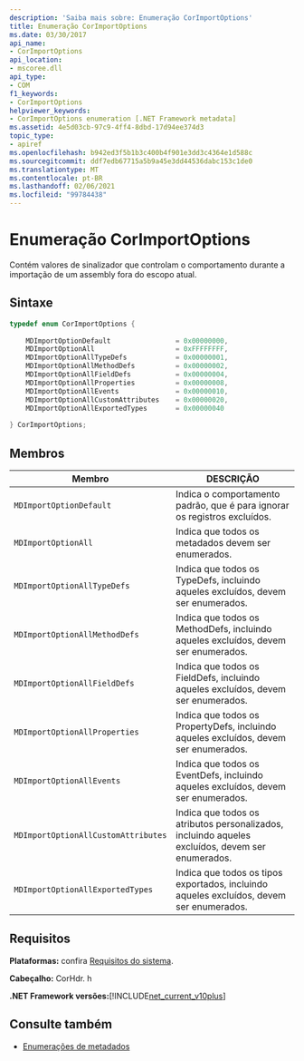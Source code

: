 ```yaml
---
description: 'Saiba mais sobre: Enumeração CorImportOptions'
title: Enumeração CorImportOptions
ms.date: 03/30/2017
api_name:
- CorImportOptions
api_location:
- mscoree.dll
api_type:
- COM
f1_keywords:
- CorImportOptions
helpviewer_keywords:
- CorImportOptions enumeration [.NET Framework metadata]
ms.assetid: 4e5d03cb-97c9-4ff4-8dbd-17d94ee374d3
topic_type:
- apiref
ms.openlocfilehash: b942ed3f5b1b3c400b4f901e3dd3c4364e1d588c
ms.sourcegitcommit: ddf7edb67715a5b9a45e3dd44536dabc153c1de0
ms.translationtype: MT
ms.contentlocale: pt-BR
ms.lasthandoff: 02/06/2021
ms.locfileid: "99784438"
---
```

# <a name="corimportoptions-enumeration"></a>Enumeração CorImportOptions

Contém valores de sinalizador que controlam o comportamento durante a importação de um assembly fora do escopo atual.  
  
## <a name="syntax"></a>Sintaxe  
  
```cpp  
typedef enum CorImportOptions {  
  
    MDImportOptionDefault                = 0x00000000,  
    MDImportOptionAll                    = 0xFFFFFFFF,  
    MDImportOptionAllTypeDefs            = 0x00000001,  
    MDImportOptionAllMethodDefs          = 0x00000002,  
    MDImportOptionAllFieldDefs           = 0x00000004,  
    MDImportOptionAllProperties          = 0x00000008,  
    MDImportOptionAllEvents              = 0x00000010,  
    MDImportOptionAllCustomAttributes    = 0x00000020,  
    MDImportOptionAllExportedTypes       = 0x00000040  
  
} CorImportOptions;  
```  
  
## <a name="members"></a>Membros  
  
|Membro|DESCRIÇÃO|  
|------------|-----------------|  
|`MDImportOptionDefault`|Indica o comportamento padrão, que é para ignorar os registros excluídos.|  
|`MDImportOptionAll`|Indica que todos os metadados devem ser enumerados.|  
|`MDImportOptionAllTypeDefs`|Indica que todos os TypeDefs, incluindo aqueles excluídos, devem ser enumerados.|  
|`MDImportOptionAllMethodDefs`|Indica que todos os MethodDefs, incluindo aqueles excluídos, devem ser enumerados.|  
|`MDImportOptionAllFieldDefs`|Indica que todos os FieldDefs, incluindo aqueles excluídos, devem ser enumerados.|  
|`MDImportOptionAllProperties`|Indica que todos os PropertyDefs, incluindo aqueles excluídos, devem ser enumerados.|  
|`MDImportOptionAllEvents`|Indica que todos os EventDefs, incluindo aqueles excluídos, devem ser enumerados.|  
|`MDImportOptionAllCustomAttributes`|Indica que todos os atributos personalizados, incluindo aqueles excluídos, devem ser enumerados.|  
|`MDImportOptionAllExportedTypes`|Indica que todos os tipos exportados, incluindo aqueles excluídos, devem ser enumerados.|  
  
## <a name="requirements"></a>Requisitos  

 **Plataformas:** confira [Requisitos do sistema](../../get-started/system-requirements.md).  
  
 **Cabeçalho:** CorHdr. h  
  
 **.NET Framework versões:**[!INCLUDE[net_current_v10plus](../../../../includes/net-current-v10plus-md.md)]  
  
## <a name="see-also"></a>Consulte também

- [Enumerações de metadados](metadata-enumerations.md)
